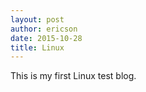 ```yaml
---
layout: post
author: ericson
date: 2015-10-28
title: Linux
---
```


This is my first Linux test blog.